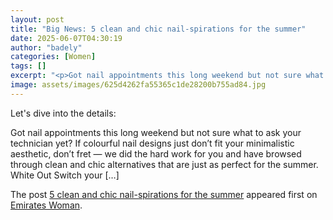 ```yaml
---
layout: post
title: "Big News: 5 clean and chic nail-spirations for the summer"
date: 2025-06-07T04:30:19
author: "badely"
categories: [Women]
tags: []
excerpt: "<p>Got nail appointments this long weekend but not sure what to ask your technician yet? If colourful nail designs just don&#8217;t fit your minimalis"
image: assets/images/625d4262fa55365c1de28200b755ad84.jpg
---
```


Let's dive into the details: <p>Got nail appointments this long weekend but not sure what to ask your technician yet? If colourful nail designs just don&#8217;t fit your minimalistic aesthetic, don&#8217;t fret — we did the hard work for you and have browsed through clean and chic alternatives that are just as perfect for the summer. White Out Switch your [&#8230;]</p>
<p>The post <a href="https://emirateswoman.com/5-clean-and-chic-nail-spirations-for-the-summer/" rel="nofollow">5 clean and chic nail-spirations for the summer</a> appeared first on <a href="https://emirateswoman.com" rel="nofollow">Emirates Woman</a>.</p>

